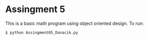 # Assingment 5
This is a basic math program using object oriented design. To run:
```
$ python Assingment05_Donacik.py
```   

